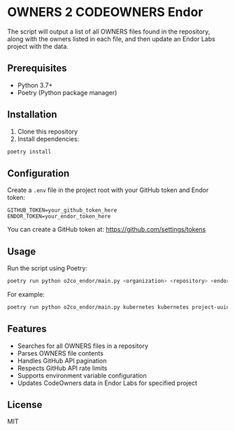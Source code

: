 # OWNERS 2 CODEOWNERS Endor

The script will output a list of all OWNERS files found in the repository, along with the owners listed in each file, and then update an Endor Labs project with the data.

## Prerequisites

- Python 3.7+
- Poetry (Python package manager)

## Installation

1. Clone this repository
2. Install dependencies:

```bash
poetry install
```

## Configuration

Create a `.env` file in the project root with your GitHub token and Endor token:

```env
GITHUB_TOKEN=your_github_token_here
ENDOR_TOKEN=your_endor_token_here
```

You can create a GitHub token at: <https://github.com/settings/tokens>

## Usage

Run the script using Poetry:

```bash
poetry run python o2co_endor/main.py <organization> <repository> <endor-project-uuid> <endor-namespace>
```

For example:

```bash
poetry run python o2co_endor/main.py kubernetes kubernetes project-uuid-123 endor-namespace
```

## Features

- Searches for all OWNERS files in a repository
- Parses OWNERS file contents
- Handles GitHub API pagination
- Respects GitHub API rate limits
- Supports environment variable configuration
- Updates CodeOwners data in Endor Labs for specified project

## License

MIT
